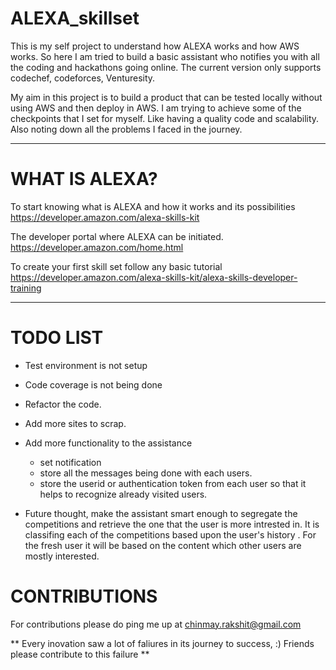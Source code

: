 # ALEXA_skillset  

This is my self project to understand how ALEXA works and how AWS works. So here I am tried to build a basic assistant who notifies you with all the coding and hackathons going online. The current version only supports codechef, codeforces, Venturesity.

My aim in this project is to build a product that can be tested locally without using AWS and then deploy in AWS. I am trying to achieve some of the checkpoints that I set for myself. Like having a quality code and scalability. Also noting down all the problems I faced in the journey. 

___

# WHAT IS ALEXA?

To start knowing what is ALEXA and how it works and its possibilities    
https://developer.amazon.com/alexa-skills-kit

The developer portal where ALEXA can be initiated.  
https://developer.amazon.com/home.html

To create your first skill set follow any basic tutorial   
https://developer.amazon.com/alexa-skills-kit/alexa-skills-developer-training

___

 
# TODO LIST

* Test environment is not setup
* Code coverage is not being done
* Refactor the code.
* Add more sites to scrap. 
* Add more functionality to the assistance
	- set notification 
	- store all the messages being done with each users. 
	- store the userid or authentication token from each user so that it helps to recognize already visited users.

* Future thought, make the assistant smart enough to segregate the competitions and retrieve the one that the user is more intrested in. It is classifing each of the competitions based upon the user's history . For the fresh user it will be based on the content which other users are mostly interested. 

# CONTRIBUTIONS

For contributions please do ping me up at chinmay.rakshit@gmail.com

** Every inovation saw a lot of faliures in its journey to success, :) Friends please contribute to this failure **